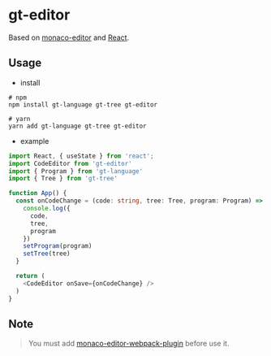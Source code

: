# gt-editor

Based on [monaco-editor](https://microsoft.github.io/monaco-editor) and [React](https://reactjs.org/).

## Usage

* install

```base
# npm
npm install gt-language gt-tree gt-editor

# yarn
yarn add gt-language gt-tree gt-editor
```

* example

```ts
import React, { useState } from 'react';
import CodeEditor from 'gt-editor'
import { Program } from 'gt-language'
import { Tree } from 'gt-tree'

function App() {
  const onCodeChange = (code: string, tree: Tree, program: Program) => {
    console.log({
      code,
      tree,
      program
    })
    setProgram(program)
    setTree(tree)
  }

  return (
    <CodeEditor onSave={onCodeChange} />
  )
}

```

## Note
> You must add [monaco-editor-webpack-plugin](https://github.com/microsoft/monaco-editor-webpack-plugin) before use it.
